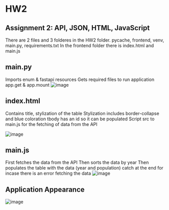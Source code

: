 # HW2
## Assignment 2: API, JSON, HTML, JavaScript

There are 2 files and 3 folderes in the HW2 folder. pycache, frontend, venv, main.py, requirements.txt
In the frontend folder there is index.html and main.js

## main.py
Imports enum & fastapi resources
Gets required files to run application
  app.get & app.mount
![image](https://github.com/KyraEvjen/HW2/assets/156963640/2afaef64-d582-4531-aec5-557ea1db3434)


## index.html
Contains title, stylization of the table
  Stylization includes border-collapse and blue coloration
tbody has an id so it can be populated
Script src to main.js for the fetching of data from the API

![image](https://github.com/KyraEvjen/HW2/assets/156963640/4f2af858-d911-4afc-9346-d3576c85e593)

## main.js
First fetches the data from the API
Then sorts the data by year
Then populates the table with the data (year and population)
catch at the end for incase there is an error fetching the data
![image](https://github.com/KyraEvjen/HW2/assets/156963640/b300fcc9-05bd-42a5-a4b9-1db626bf5b31)

## Application Appearance
![image](https://github.com/KyraEvjen/HW2/assets/156963640/bcb662a1-4fff-493f-8bf6-3d07faffce55)
